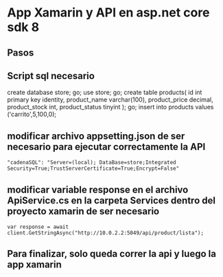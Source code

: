# App Xamarin y API en asp.net core sdk 8

## Pasos

## Script sql necesario

create database store;
go;
use store;
go;
create table products(
id int primary key identity,
product_name varchar(100),
product_price decimal,
product_stock int,
product_status tinyint
);
go;
insert into products values ('carrito',5,100,0);

## modificar archivo appsetting.json de ser necesario para ejecutar correctamente la API  

    "cadenaSQL": "Server=(local); DataBase=store;Integrated Security=True;TrustServerCertificate=True;Encrypt=False"

## modificar variable response en el archivo ApiService.cs en la carpeta Services dentro del proyecto xamarin de ser necesario

    var response = await client.GetStringAsync("http://10.0.2.2:5049/api/product/lista");

## Para finalizar, solo queda correr la api y luego la app xamarin

